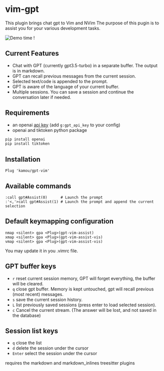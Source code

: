 # vim-gpt

This plugin brings chat gpt to Vim and NVim
The purpose of this pugin is to assist you for your various development tasks.

![Demo time !](./uml2rust.gif)

## Current Features

 - Chat with GPT (currently gpt3.5-turbo) in a separate buffer. The output is in markdown.
 - GPT can recall previous messages from the current session.
 - Selected text/code is appended to the prompt.
 - GPT is aware of the language of your current buffer.
 - Multiple sessions. You can save a session and continue the conversation later if needed.

## Requirements

 - an openai [api key](https://platform.openai.com/account/api-keys) (add `g:gpt_api_key` to your config)
 - openai and tiktoken python package
 ```sh
 pip install openai
 pip install tiktoken
 ```

## Installation
```vim
Plug 'kamou/gpt-vim'
```

## Available commands
```
:call gpt#Assist(0)      # Launch the prompt
:'<,'>call gpt#Assist(1) # Launch the prompt and append the current selection
```

## Default keymapping configuration
```
nmap <silent> gpa <Plug>(gpt-vim-assist)
xmap <silent> gpa <Plug>(gpt-vim-assist-vis)
vmap <silent> gpa <Plug>(gpt-vim-assist-vis)
```
You may update it in you .vimrc file.

## GPT buffer keys
  - `r` reset current session memory, GPT will forget everything, the buffer will be cleared.
  - `q` close gpt buffer. Memory is kept untouched, gpt will recall previous (most recent) messages.
  - `s` save the current session history.
  - `L` list previously saved sessions (press enter to load selected session).
  - `c` Cancel the current stream. (The answer will be lost, and not saved in the database)

## Session list keys
  - `q` close the list
  - `d` delete the session under the cursor
  - `Enter` select the session under the cursor

requires the markdown and markdown_inlines treesitter plugins
